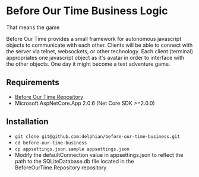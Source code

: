 # Before Our Time Business Logic

That means the game

Before Our Time provides a small framework for autonomous javascript objects 
to communicate with each other. Clients will be able to connect with the
server via telnet, websockets, or other technology. Each client (terminal)
appropriates one javascript object as it's avatar in order to interface
with the other objects. One day it might become a text adventure game.

## Requirements

* [Before Our Time Repository](https://github.com/delphian/before-our-time-repository)
* Microsoft.AspNetCore.App 2.0.6 (Net Core SDK >=2.0.0)

## Installation

* `git clone git@github.com:delphian/before-our-time-business.git`
* `cd before-our-time-business`
* `cp appsettings.json.sample appsettings.json`
* Modify the defaultConnection value in appsettings.json to reflect the path to the SQLiteDatabase.db file located in the BeforeOurTime.Repository repository

